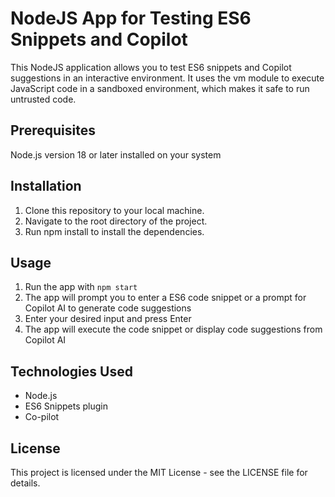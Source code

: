 # NodeJS App for Testing ES6 Snippets and Copilot
This NodeJS application allows you to test ES6 snippets and Copilot suggestions in an interactive environment. It uses the vm module to execute JavaScript code in a sandboxed environment, which makes it safe to run untrusted code.

## Prerequisites
Node.js version 18 or later installed on your system

## Installation
1. Clone this repository to your local machine.
2. Navigate to the root directory of the project.
3. Run npm install to install the dependencies.

## Usage
1. Run the app with `npm start`
2. The app will prompt you to enter a ES6 code snippet or a prompt for Copilot AI to generate code suggestions
3. Enter your desired input and press Enter
4. The app will execute the code snippet or display code suggestions from Copilot AI

## Technologies Used
- Node.js
- ES6 Snippets plugin
- Co-pilot

## License
This project is licensed under the MIT License - see the LICENSE file for details.